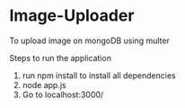 # Image-Uploader
To upload image on mongoDB using multer 

Steps to run the application
1. run npm install to install all dependencies
2. node app.js
3. Go to localhost:3000/

